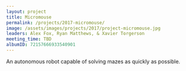 ```yaml
---
layout: project
title: Micromouse
permalink: /projects/2017-micromouse/
image: /assets/images/projects/2017/project-micromouse.jpg
leaders: Alex Fox, Ryan Matthews, & Xavier Torgerson
meeting_time: TBD
albumID: 72157666933540901
---
```


An autonomous robot capable of solving mazes as quickly as possible.
